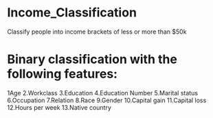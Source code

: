 # Income_Classification
Classify people into income brackets of less or more than $50k

# Binary classification with the following features:
1Age
2.Workclass
3.Education
4.Education Number
5.Marital status
6.Occupation
7.Relation
8.Race
9.Gender
10.Capital gain
11.Capital loss
12.Hours per week
13.Native country

